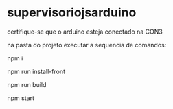 # supervisoriojsarduino

certifique-se que o arduino esteja conectado na CON3 

na pasta do projeto executar a sequencia de comandos:

npm i

npm run install-front 

npm run build

npm start
